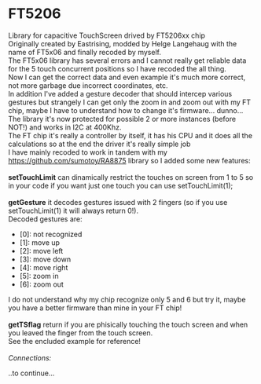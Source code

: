 # FT5206
Library for capacitive TouchScreen drived by FT5206xx chip<br>
Originally created by Eastrising, modded by Helge Langehaug with the name of FT5x06 and finally recoded by myself.<br>
The FT5x06 library has several errors and I cannot really get reliable data for the 5 touch concurrent positions so I have recoded the all thing.<br>
Now I can get the correct data and even example it's much more correct, not more garbage due incorrect coordinates, etc.<br>
In addition I've added a gesture decoder that should intercep various gestures but strangely I can get only the zoom in and zoom out with my FT chip, maybe I have to understand how to change it's firmware... dunno... The library it's now protected for possible 2 or more instances (before NOT!) and works in I2C at 400Khz.<br>
The FT chip it's really a controller by itself, it has his CPU and it does all the calculations so at the end the driver it's really simple job<br>
I have mainly recoded to work in tandem with my https://github.com/sumotoy/RA8875 library so I added some new features:<br><br>
<b>setTouchLimit</b> can dinamically restrict the touches on screen from 1 to 5 so in your code if you want just one touch you can use setTouchLimit(1);<br><br>
<b>getGesture</b> it decodes gestures issued with 2 fingers (so if you use setTouchLimit(1) it will always return 0!).<br>
Decoded gestures are:<br>
 - [0]: not recognized
 - [1]: move up
 - [2]: move left
 - [3]: move down
 - [4]: move right
 - [5]: zoom in
 - [6]: zoom out
 
 I do not understand why my chip recognize only 5 and 6 but try it, maybe you have a better firmware than mine in your FT chip!<br><br>
<b>getTSflag</b> return if you are phisically touching the touch screen and when you leaved the finger from the touch screen.<br>
See the encluded example for reference!<br><br>
*Connections:*<br>

..to continue...

 
